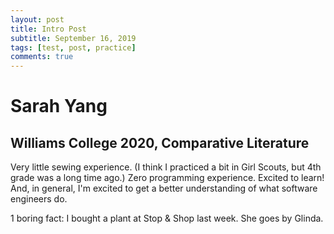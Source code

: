 ```yaml
---
layout: post
title: Intro Post
subtitle: September 16, 2019
tags: [test, post, practice]
comments: true
---
```


# Sarah Yang
## Williams College 2020, Comparative Literature

Very little sewing experience. (I think I practiced a bit in Girl Scouts, but 4th grade was a long time ago.)
Zero programming experience. Excited to learn! And, in general, I'm excited to get a better understanding of what software engineers do.

1 boring fact: I bought a plant at Stop & Shop last week. She goes by Glinda.
